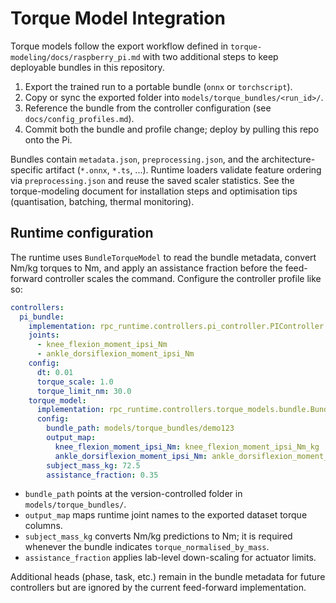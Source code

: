 # Torque Model Integration

Torque models follow the export workflow defined in `torque-modeling/docs/raspberry_pi.md`
with two additional steps to keep deployable bundles in this repository.

1. Export the trained run to a portable bundle (`onnx` or `torchscript`).
2. Copy or sync the exported folder into `models/torque_bundles/<run_id>/`.
3. Reference the bundle from the controller configuration (see `docs/config_profiles.md`).
4. Commit both the bundle and profile change; deploy by pulling this repo onto the Pi.

Bundles contain `metadata.json`, `preprocessing.json`, and the architecture-specific
artifact (`*.onnx`, `*.ts`, ...). Runtime loaders validate feature ordering via
`preprocessing.json` and reuse the saved scaler statistics. See the torque-modeling
document for installation steps and optimisation tips (quantisation, batching,
thermal monitoring).

## Runtime configuration

The runtime uses `BundleTorqueModel` to read the bundle metadata, convert Nm/kg
torques to Nm, and apply an assistance fraction before the feed-forward controller
scales the command. Configure the controller profile like so:

```yaml
controllers:
  pi_bundle:
    implementation: rpc_runtime.controllers.pi_controller.PIController
    joints:
      - knee_flexion_moment_ipsi_Nm
      - ankle_dorsiflexion_moment_ipsi_Nm
    config:
      dt: 0.01
      torque_scale: 1.0
      torque_limit_nm: 30.0
    torque_model:
      implementation: rpc_runtime.controllers.torque_models.bundle.BundleTorqueModel
      config:
        bundle_path: models/torque_bundles/demo123
        output_map:
          knee_flexion_moment_ipsi_Nm: knee_flexion_moment_ipsi_Nm_kg
          ankle_dorsiflexion_moment_ipsi_Nm: ankle_dorsiflexion_moment_ipsi_Nm
        subject_mass_kg: 72.5
        assistance_fraction: 0.35
```

- `bundle_path` points at the version-controlled folder in `models/torque_bundles/`.
- `output_map` maps runtime joint names to the exported dataset torque columns.
- `subject_mass_kg` converts Nm/kg predictions to Nm; it is required whenever the
  bundle indicates `torque_normalised_by_mass`.
- `assistance_fraction` applies lab-level down-scaling for actuator limits.

Additional heads (phase, task, etc.) remain in the bundle metadata for future
controllers but are ignored by the current feed-forward implementation.

